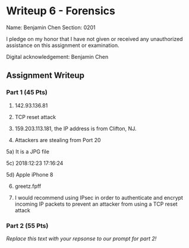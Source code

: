 # Writeup 6 - Forensics

Name: Benjamin Chen
Section: 0201

I pledge on my honor that I have not given or received any unauthorized assistance on this assignment or examination.

Digital acknowledgement: Benjamin Chen

## Assignment Writeup

### Part 1 (45 Pts)

1) 142.93.136.81

2) TCP reset attack

3) 159.203.113.181, the IP address is from Clifton, NJ.

4) Attackers are stealing from Port 20

5a) It is a JPG file

5c) 2018:12:23 17:16:24

5d) Apple iPhone 8

6) greetz.fpff

7) I would recommend using IPsec in order to authenticate and encrypt incoming IP packets to prevent an attacker from using a TCP reset attack

### Part 2 (55 Pts)

*Replace this text with your repsonse to our prompt for part 2!*

